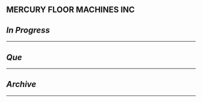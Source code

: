 ## MERCURY FLOOR MACHINES INC

## *In Progress*

--------------------

## *Que*

-----------------------------------
## *Archive*

-----------------------------------
